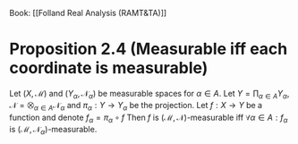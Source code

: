 Book: [[Folland Real Analysis (RAMT&TA)]]
# Proposition 2.4 (Measurable iff each coordinate is measurable)
Let $(X,\mathcal{M})$ and $(Y_{\alpha},\mathcal{N}_{\alpha})$ be measurable spaces for $\alpha\in A$.
Let $\displaystyle Y=\prod_{\alpha\in A}Y_{\alpha},\mathcal{N}=\bigotimes_{\alpha\in A}\mathcal{N}_{\alpha}$ and $\pi_{\alpha}:Y\to Y_{\alpha}$ be the projection.
Let $f:X\to Y$ be a function and denote $f_{\alpha}=\pi_{\alpha}\circ f$
Then $f$ is $(\mathcal{M},\mathcal{N})$-measurable iff $\forall \alpha\in A:f_{\alpha}$ is $(\mathcal{M},\mathcal{N}_{\alpha})$-measurable.